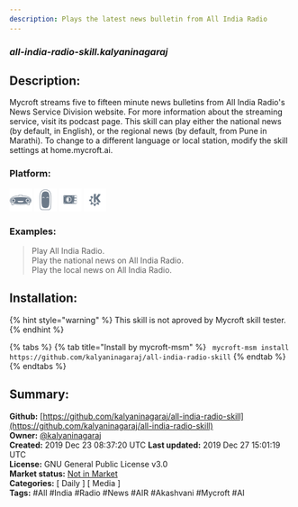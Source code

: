 ```yaml
---
description: Plays the latest news bulletin from All India Radio
---
```


### _all-india-radio-skill.kalyaninagaraj_  
## Description:  
Mycroft streams five to fifteen minute news bulletins from All India Radio's News Service Division website. For more information about the streaming service, visit its podcast page.
This skill can play either the national news (by default, in English), or the regional news (by default, from Pune in Marathi). To change to a different language or local station, modify the skill settings at home.mycroft.ai.  
  
### Platform:  
 ![Mark I](../.gitbook/assets/mark-1-icon.png)  ![Mark II](../.gitbook/assets/mark-2-icon.png)  ![Picroft](../.gitbook/assets/picroft-icon.png)  ![plasmoid](../.gitbook/assets/kde.png)   
### Examples:  
> Play All India Radio.  
> Play the national news on All India Radio.  
> Play the local news on All India Radio.  
  
## Installation:  
{% hint style="warning" %}
This skill is not aproved by Mycroft skill tester.
{% endhint %}
    
{% tabs %}
{% tab title="Install by mycroft-msm" %}
``` mycroft-msm install https://github.com/kalyaninagaraj/all-india-radio-skill```
{% endtab %}
  {% endtabs %}
    
## Summary:  
**Github:** [https://github.com/kalyaninagaraj/all-india-radio-skill](https://github.com/kalyaninagaraj/all-india-radio-skill)  
**Owner:** [@kalyaninagaraj](https://github.com/kalyaninagaraj)  
**Created:** 2019 Dec 23 08:37:20 UTC  **Last updated:** 2019 Dec 27 15:01:19 UTC  
**License:** GNU General Public License v3.0  
**Market status:** [Not in Market](https://market.mycroft.ai/skill/)  
**Categories:** [ Daily ] [ Media ]   
**Tags:** \#All \#India \#Radio \#News \#AIR \#Akashvani \#Mycroft \#AI   
